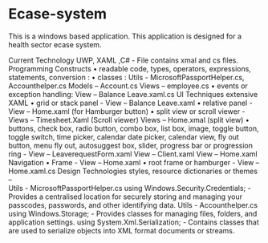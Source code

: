 # Ecase-system
This is a windows based application. This application is designed for a health sector ecase system.

Current Technology
UWP, XAML ,C# - File contains xmal and cs files.
Programming Constructs
•	readable code, types, operators, expressions, statements, conversion :
•	classes :        Utils - MicrosoftPassportHelper.cs, Accounthelper.cs 
	         	         Models – Account.cs
                                      Views – employee.cs
•	events or exception handling: 	    View – Balance Leave.xaml.cs
UI Techniques
extensive XAML
•	grid or stack panel - 	 View – Balance Leave.xaml
•	relative panel - 	       View – Home.xaml (for Hamburger button)
•	split view or scroll viewer -       Views – Timesheet.Xaml (Scroll viewer)
            Views – Home.xmal (split view)
•	buttons, check box, radio button, combo box, list box, image, toggle button, toggle switch, time picker, calendar date picker, calendar view, fly out button, menu fly out, autosuggest box, slider, progress bar or progression ring - 	   View – LeaverequestForm.xaml
	   View – Client.xaml
      	    View – Home.xaml
Navigation
•	Frame -         View – Home.xaml
•	root frame or hamburger -        View – Home.xaml.cs
Design Technologies
styles, resource dictionaries or themes –      
Utils - MicrosoftPassportHelper.cs
using Windows.Security.Credentials; - Provides a centralised location for securely storing and managing your passcodes, passwords, and other identifying data.
Utils - Accounthelper.cs
using Windows.Storage; - Provides classes for managing files, folders, and application settings.
using System.Xml.Serialization; - Contains classes that are used to serialize objects into XML format documents or streams.
